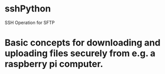<h1>sshPython</h1>
SSH Operation for SFTP

# Basic concepts for downloading and uploading files securely from e.g. a raspberry pi computer.
